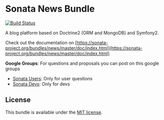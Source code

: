 Sonata News Bundle
==================

[![Build Status](https://secure.travis-ci.org/sonata-project/SonataNewsBundle.png)](https://secure.travis-ci.org/#!/sonata-project/SonataNewsBundle)

A blog platform based on Doctrine2 (ORM and MongoDB) and Symfony2.

Check out the documentation on [https://sonata-project.org/bundles/news/master/doc/index.html](https://sonata-project.org/bundles/news/master/doc/index.html)

**Google Groups**: For questions and proposals you can post on this google groups

* [Sonata Users](https://groups.google.com/group/sonata-users): Only for user questions
* [Sonata Devs](https://groups.google.com/group/sonata-devs): Only for devs

License
-------

This bundle is available under the [MIT license](Resources/meta/LICENSE).

